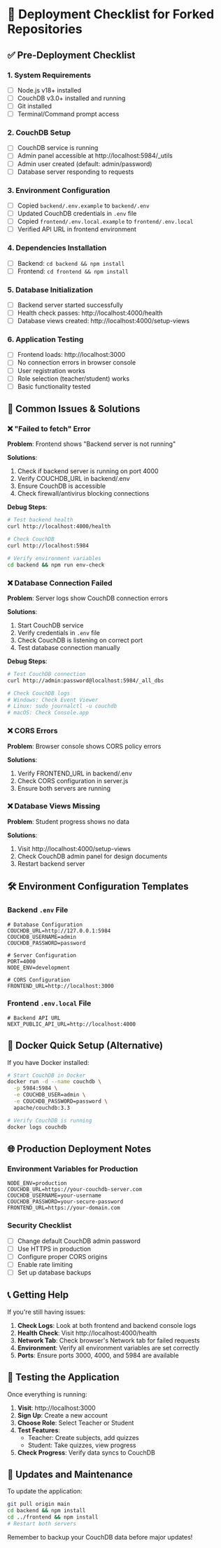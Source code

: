# 🚀 Deployment Checklist for Forked Repositories

## ✅ Pre-Deployment Checklist

### 1. System Requirements
- [ ] Node.js v18+ installed
- [ ] CouchDB v3.0+ installed and running
- [ ] Git installed
- [ ] Terminal/Command prompt access

### 2. CouchDB Setup
- [ ] CouchDB service is running
- [ ] Admin panel accessible at http://localhost:5984/_utils
- [ ] Admin user created (default: admin/password)
- [ ] Database server responding to requests

### 3. Environment Configuration
- [ ] Copied `backend/.env.example` to `backend/.env`
- [ ] Updated CouchDB credentials in `.env` file
- [ ] Copied `frontend/.env.local.example` to `frontend/.env.local`
- [ ] Verified API URL in frontend environment

### 4. Dependencies Installation
- [ ] Backend: `cd backend && npm install`
- [ ] Frontend: `cd frontend && npm install`

### 5. Database Initialization
- [ ] Backend server started successfully
- [ ] Health check passes: http://localhost:4000/health
- [ ] Database views created: http://localhost:4000/setup-views

### 6. Application Testing
- [ ] Frontend loads: http://localhost:3000
- [ ] No connection errors in browser console
- [ ] User registration works
- [ ] Role selection (teacher/student) works
- [ ] Basic functionality tested

## 🔧 Common Issues & Solutions

### ❌ "Failed to fetch" Error

**Problem**: Frontend shows "Backend server is not running"

**Solutions**:
1. Check if backend server is running on port 4000
2. Verify COUCHDB_URL in backend/.env
3. Ensure CouchDB is accessible
4. Check firewall/antivirus blocking connections

**Debug Steps**:
```bash
# Test backend health
curl http://localhost:4000/health

# Check CouchDB
curl http://localhost:5984

# Verify environment variables
cd backend && npm run env-check
```

### ❌ Database Connection Failed

**Problem**: Server logs show CouchDB connection errors

**Solutions**:
1. Start CouchDB service
2. Verify credentials in `.env` file
3. Check CouchDB is listening on correct port
4. Test database connection manually

**Debug Steps**:
```bash
# Test CouchDB connection
curl http://admin:password@localhost:5984/_all_dbs

# Check CouchDB logs
# Windows: Check Event Viewer
# Linux: sudo journalctl -u couchdb
# macOS: Check Console.app
```

### ❌ CORS Errors

**Problem**: Browser console shows CORS policy errors

**Solutions**:
1. Verify FRONTEND_URL in backend/.env
2. Check CORS configuration in server.js
3. Ensure both servers are running

### ❌ Database Views Missing

**Problem**: Student progress shows no data

**Solutions**:
1. Visit http://localhost:4000/setup-views
2. Check CouchDB admin panel for design documents
3. Restart backend server

## 🛠️ Environment Configuration Templates

### Backend `.env` File
```env
# Database Configuration
COUCHDB_URL=http://127.0.0.1:5984
COUCHDB_USERNAME=admin
COUCHDB_PASSWORD=password

# Server Configuration
PORT=4000
NODE_ENV=development

# CORS Configuration
FRONTEND_URL=http://localhost:3000
```

### Frontend `.env.local` File
```env
# Backend API URL
NEXT_PUBLIC_API_URL=http://localhost:4000
```

## 🐳 Docker Quick Setup (Alternative)

If you have Docker installed:

```bash
# Start CouchDB in Docker
docker run -d --name couchdb \
  -p 5984:5984 \
  -e COUCHDB_USER=admin \
  -e COUCHDB_PASSWORD=password \
  apache/couchdb:3.3

# Verify CouchDB is running
docker logs couchdb
```

## 🌐 Production Deployment Notes

### Environment Variables for Production
```env
NODE_ENV=production
COUCHDB_URL=https://your-couchdb-server.com
COUCHDB_USERNAME=your-username
COUCHDB_PASSWORD=your-secure-password
FRONTEND_URL=https://your-domain.com
```

### Security Checklist
- [ ] Change default CouchDB admin password
- [ ] Use HTTPS in production
- [ ] Configure proper CORS origins
- [ ] Enable rate limiting
- [ ] Set up database backups

## 📞 Getting Help

If you're still having issues:

1. **Check Logs**: Look at both frontend and backend console logs
2. **Health Check**: Visit http://localhost:4000/health
3. **Network Tab**: Check browser's Network tab for failed requests
4. **Environment**: Verify all environment variables are set correctly
5. **Ports**: Ensure ports 3000, 4000, and 5984 are available

## 📱 Testing the Application

Once everything is running:

1. **Visit**: http://localhost:3000
2. **Sign Up**: Create a new account
3. **Choose Role**: Select Teacher or Student
4. **Test Features**:
   - Teacher: Create subjects, add quizzes
   - Student: Take quizzes, view progress
5. **Check Progress**: Verify data syncs to CouchDB

## 🔄 Updates and Maintenance

To update the application:
```bash
git pull origin main
cd backend && npm install
cd ../frontend && npm install
# Restart both servers
```

Remember to backup your CouchDB data before major updates!
